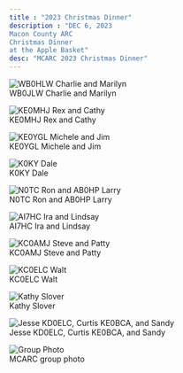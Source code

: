 ```yaml
---
title : "2023 Christmas Dinner"
description : "DEC 6, 2023
Macon County ARC
Christmas Dinner
at the Apple Basket"
desc: "MCARC 2023 Christmas Dinner"
---
```

<div class="christmas">

![WB0HLW Charlie and Marilyn](/img/2024christmas/wb0hlw.jpg) <br>WB0JLW Charlie and Marilyn

![KE0MHJ Rex and Cathy](/img/2024christmas/ke0mhj.jpg) <br>KE0MHJ Rex and Cathy

![KE0YGL Michele and Jim](/img/2024christmas/ke0ygl.jpg) <br>KE0YGL Michele and Jim

![K0KY Dale](/img/2024christmas/k0ky.jpg) <br>K0KY Dale

![N0TC Ron and AB0HP Larry](/img/2024christmas/nt0c-ab0hp.jpg) <br>N0TC Ron and AB0HP Larry

![AI7HC Ira and Lindsay](/img/2024christmas/ai7hc.jpg) <br>AI7HC Ira and Lindsay

![KC0AMJ Steve and Patty](/img/2024christmas/kc0amj-steve.jpg) <br>KC0AMJ Steve and Patty

![KC0ELC Walt](/img/2024christmas/kc0elc-walt-slover.jpg) <br>KC0ELC Walt

![Kathy Slover](/img/2024christmas/Kathy-slover.jpg) <br>Kathy Slover

![Jesse KD0ELC, Curtis KE0BCA, and Sandy](/img/2024christmas/kd0etu-ke0bco.jpg) <br>Jesse KD0ELC, Curtis KE0BCA, and Sandy

![Group Photo](/img/2024christmas/group.jpg) <br>MCARC group photo

</div>
